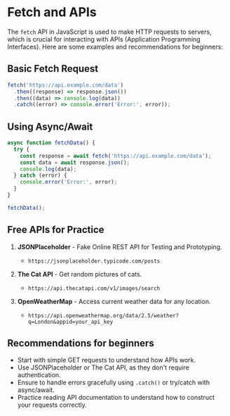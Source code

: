 # Fetch and APIs

The `fetch` API in JavaScript is used to make HTTP requests to servers, which is crucial for interacting with APIs (Application Programming Interfaces). Here are some examples and recommendations for beginners:

## Basic Fetch Request

```javascript
fetch('https://api.example.com/data')
  .then((response) => response.json())
  .then((data) => console.log(data))
  .catch((error) => console.error('Error:', error));
```

## Using Async/Await

```javascript
async function fetchData() {
  try {
    const response = await fetch('https://api.example.com/data');
    const data = await response.json();
    console.log(data);
  } catch (error) {
    console.error('Error:', error);
  }
}

fetchData();
```

## Free APIs for Practice

1. **JSONPlaceholder** - Fake Online REST API for Testing and Prototyping.

   - `https://jsonplaceholder.typicode.com/posts`

2. **The Cat API** - Get random pictures of cats.

   - `https://api.thecatapi.com/v1/images/search`

3. **OpenWeatherMap** - Access current weather data for any location.
   - `https://api.openweathermap.org/data/2.5/weather?q=London&appid=your_api_key`

## Recommendations for beginners

- Start with simple GET requests to understand how APIs work.
- Use JSONPlaceholder or The Cat API, as they don't require authentication.
- Ensure to handle errors gracefully using `.catch()` or try/catch with async/await.
- Practice reading API documentation to understand how to construct your requests correctly.
